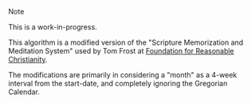 > [!NOTE]
> This is a work-in-progress.

This algorithm is a modified version of the "Scripture Memorization and Meditation System" used by Tom Frost at [Foundation for Reasonable Christianity](https://www.reasonablechristianity.org/).

The modifications are primarily in considering a "month" as a 4-week interval from the start-date, and completely ignoring the Gregorian Calendar.
